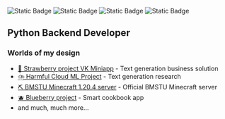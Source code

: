 ![Static Badge](https://img.shields.io/badge/Backend-red)
![Static Badge](https://img.shields.io/badge/Python-green)
![Static Badge](https://img.shields.io/badge/ML-blue)
![Static Badge](https://img.shields.io/badge/Linux-yellow)

## Python Backend Developer

### Worlds of my design

- [🍓 Strawberry project VK Miniapp](vk.com/app_strawberry) - Text generation business solution
- [⛈️ Harmful Cloud ML Project](harmful-cloud.adefe.xyz) - Text generation research
- [⛏️ BMSTU Minecraft 1.20.4 server](mc.adefe.xyz) - Official BMSTU Minecraft server
- [🫐 Blueberry project](blueberry.adefe.xyz) - Smart cookbook app
- and much, much more...